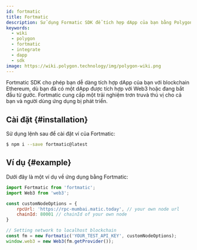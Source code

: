 ```yaml
---
id: fortmatic
title: Fortmatic
description: Sử dụng Formatic SDK để tích hợp dApp của bạn bằng Polygon
keywords:
  - wiki
  - polygon
  - fortmatic
  - integrate
  - dapp
  - sdk
image: https://wiki.polygon.technology/img/polygon-wiki.png
---
```


Fortmatic SDK cho phép bạn dễ dàng tích hợp dApp của bạn với blockchain Ethereum, dù bạn đã có một dApp được tích hợp với Web3 hoặc đang bắt đầu từ gước. Fortmatic cung cấp một trải nghiệm trơn truvà thú vị cho cả bạn và người dùng ứng dụng bị phát triển.

## Cài đặt {#installation}

Sử dụng lệnh sau để cài đặt ví của Fortmatic:

```bash
$ npm i --save fortmatic@latest
```

## Ví dụ {#example}
Dưới đây là một ví dụ về ứng dụng bằng Fortmatic:

```js title="example.js"
import Fortmatic from 'fortmatic';
import Web3 from 'web3';

const customNodeOptions = {
    rpcUrl: 'https://rpc-mumbai.matic.today', // your own node url
    chainId: 80001 // chainId of your own node
}

// Setting network to localhost blockchain
const fm = new Fortmatic('YOUR_TEST_API_KEY', customNodeOptions);
window.web3 = new Web3(fm.getProvider());
```
